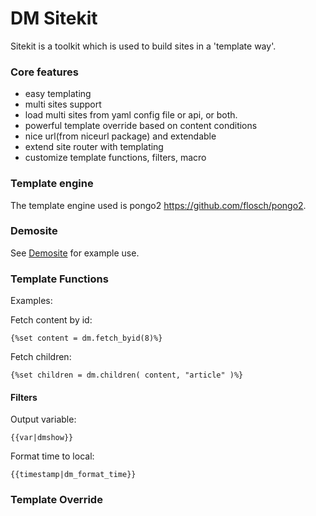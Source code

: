 DM Sitekit
==========
Sitekit is a toolkit which is used to build sites in a 'template way'.

### Core features

- easy templating
- multi sites support
- load multi sites from yaml config file or api, or both.
- powerful template override based on content conditions
- nice url(from niceurl package) and extendable
- extend site router with templating
- customize template functions, filters, macro

### Template engine
The template engine used is pongo2 https://github.com/flosch/pongo2.

### Demosite
See [Demosite](../demosite) for example use.

### Template Functions
Examples:

Fetch content by id:

    {%set content = dm.fetch_byid(8)%}

Fetch children:

    {%set children = dm.children( content, "article" )%}


#### Filters

Output variable:

    {{var|dmshow}}

Format time to local:

    {{timestamp|dm_format_time}}


### Template Override
